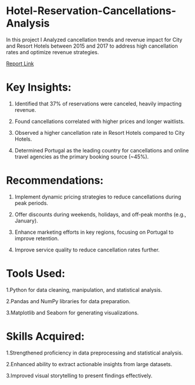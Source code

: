 # Hotel-Reservation-Cancellations-Analysis

In this project I Analyzed cancellation trends and revenue impact for City and Resort Hotels between 2015 and 2017 to address high cancellation rates and optimize revenue strategies.

[Report Link](https://drive.google.com/file/d/1nkhKTx-j9-c3V-p7nIBsX8e-NRn4EZGi/view?usp=drivesdk)

# Key Insights:

1. Identified that 37% of reservations were canceled, heavily impacting revenue.

2. Found cancellations correlated with higher prices and longer waitlists.

3. Observed a higher cancellation rate in Resort Hotels compared to City Hotels.

4. Determined Portugal as the leading country for cancellations and online travel agencies as the primary booking source (~45%).


# Recommendations:

1. Implement dynamic pricing strategies to reduce cancellations during peak periods.
   
2. Offer discounts during weekends, holidays, and off-peak months (e.g., January).
  
3. Enhance marketing efforts in key regions, focusing on Portugal to improve retention.
   
4. Improve service quality to reduce cancellation rates further.

# Tools Used:

1.Python for data cleaning, manipulation, and statistical analysis.

2.Pandas and NumPy libraries for data preparation.

3.Matplotlib and Seaborn for generating visualizations.

# Skills Acquired:

1.Strengthened proficiency in data preprocessing and statistical analysis.

2.Enhanced ability to extract actionable insights from large datasets.

3.Improved visual storytelling to present findings effectively.
